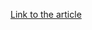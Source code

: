 [Link to the article](https://trendmicro.com/vinfo/us/security/news/ransomware-spotlight/ransomware-spotlight-lockbit)
